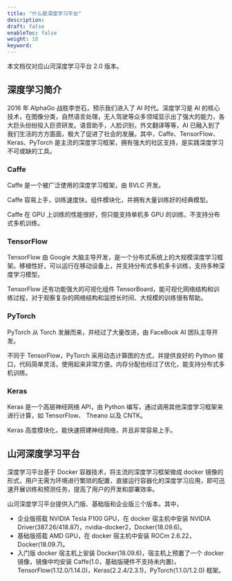 ```yaml
---
title: "什么是深度学习平台"
description: 
draft: false
enableToc: false
weight: 10
keyword: 
---
```


本文档仅对应山河深度学习平台 2.0 版本。

## 深度学习简介

2016 年 AlphaGo 战胜李世石，预示我们进入了 AI 时代。深度学习是 AI 的核心技术，在图像分类，自然语言处理，无人驾驶等众多领域显示出了强大的能力，各大巨头纷纷投入巨资研发。语音助手，人脸识别，外文翻译等等，AI 已融入到了我们生活的方方面面，极大了促进了社会的发展。其中，Caffe、TensorFlow、Keras、PyTorch 是主流的深度学习框架，拥有强大的社区支持，是实践深度学习不可或缺的工具。

### Caffe

Caffe 是一个被广泛使用的深度学习框架，由 BVLC 开发。

Caffe 容易上手，训练速度快，组件模块化，并拥有大量训练好的经典模型。

Caffe 在 GPU 上训练的性能很好，但只能支持单机多 GPU 的训练，不支持分布式多机训练。

### TensorFlow

TensorFlow 由 Google 大脑主导开发，是一个分布式系统上的大规模深度学习框架。移植性好，可以运行在移动设备上，并支持分布式多机多卡训练，支持多种深度学习模型。

TensorFlow 还有功能强大的可视化组件 TensorBoard，能可视化网络结构和训练过程，对于观察复杂的网络结构和监控长时间、大规模的训练很有帮助。

### PyTorch

PyTorch 从 Torch 发展而来，并经过了大量改进，由 FaceBook AI 团队主导开发。

不同于 TensorFlow，PyTorch 采用动态计算图的方式，并提供良好的 Python 接口，代码简单灵活，使用起来非常方便。内存分配也经过了优化，能支持分布式多机训练。

### Keras

Keras 是一个高层神经网络 API，由 Python 编写，通过调用其他深度学习框架来进行计算，如 TensorFlow、 Theano 以及 CNTK。

 Keras 高度模块化，能快速搭建神经网络，并且非常容易上手。

## 山河深度学习平台

深度学习平台基于 Docker 容器技术，将主流的深度学习框架做成 docker 镜像的形式，用户无需为环境进行繁琐的配置，直接运行容器化的深度学习应用，即可迅速开展训练和预测任务，提高了用户的开发和部署效率。

山河深度学习平台提供入门版、基础版和企业版三个版本。其中，

- 企业版搭载 NVIDIA Tesla P100 GPU，在 docker 宿主机中安装 NVIDIA Driver(387.26/418.87)，nvidia-docker2，Docker(18.09.6)。
- 基础版搭载 AMD GPU，在 docker 宿主机中安装 ROCm 2.6.22，Docker(18.09.7)。
- 入门版 docker 宿主机上安装 Docker(18.09.6)，宿主机上预置了一个 docker 镜像，镜像中均安装 Caffe(1.0，基础版硬件不支持未内置)，TensorFlow(1.12.0/1.14.0)，Keras(2.2.4/2.3.1)，PyTorch(1.1.0/1.2.0) 框架。